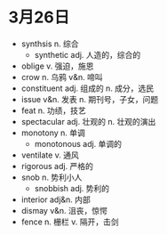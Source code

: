 # 3月26日

- synthsis n. 综合
  - synthetic adj. 人造的，综合的
- oblige v. 强迫，施恩
- crow n. 乌鸦 v&n. 啼叫
- constituent adj. 组成的 n. 成分，选民
- issue v&n. 发表 n. 期刊号，子女，问题
- feat n. 功绩，技艺
- spectacular adj. 壮观的 n. 壮观的演出
- monotony n. 单调
  - monotonous adj. 单调的
- ventilate v. 通风
- rigorous adj. 严格的
- snob n. 势利小人
  - snobbish adj. 势利的
- interior adj&n. 内部
- dismay v&n. 沮丧，惊愕
- fence n. 栅栏 v. 隔开，击剑
